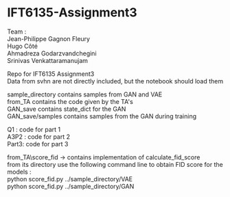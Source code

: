 # IFT6135-Assignment3         
Team :         
Jean-Philippe Gagnon Fleury        
Hugo Côté        
Ahmadreza Godarzvandchegini      
Srinivas Venkattaramanujam      

Repo for IFT6135 Assignment3       
Data from svhn are not directly included, but the notebook should load them

sample_directory contains samples from GAN and VAE       
from_TA contains the code given by the TA's          
GAN_save contains state_dict for the GAN          
GAN_save/samples contains samples from the GAN during training          

Q1   : code for part 1     
A3P2 : code for part 2         
Part3: code for part 3          

from_TA\score_fid -> contains implementation of calculate_fid_score            
from its directory use the following command line to obtain FID score for the models :            
python score_fid.py ../sample_directory/VAE         
python score_fid.py ../sample_directory/GAN        

